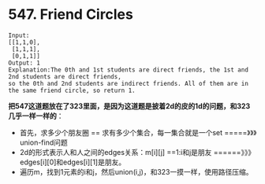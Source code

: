 # 547. Friend Circles

```
Input: 
[[1,1,0],
 [1,1,1],
 [0,1,1]]
Output: 1
Explanation:The 0th and 1st students are direct friends, the 1st and 2nd students are direct friends, 
so the 0th and 2nd students are indirect friends. All of them are in the same friend circle, so return 1.
```
**把547这道题放在了323里面，是因为这道题是披着2d的皮的1d的问题，和323几乎一样一样的**：
* 首先，求多少个朋友圈 == 求有多少个集合，每一集合就是一个set =====》》》 union-find问题
* 2d的形式表示人和人之间的edges关系：m[i][j] ==1:i和j是朋友 ======》》》 edges[i][0]和edges[i][1]是朋友。
* 遍历m，找到1元素的i和j，然后union(i,j)，和323一摸一样，使用路径压缩。
